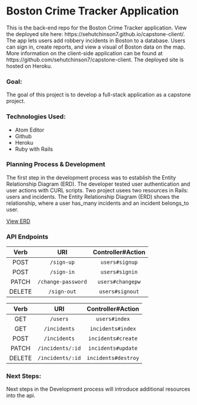 <h1><b>Boston Crime Tracker Application</b></h1>
<p> This is the back-end repo for the Boston Crime Tracker application. View the deployed site here: https://sehutchinson7.github.io/capstone-client/. The app lets users add robbery incidents in Boston to a database. Users can sign in, create reports, and view a visual of Boston data on the map. More information on the client-side application can be found at https://github.com/sehutchinson7/capstone-client. The deployed site is hosted on Heroku. </p>
<h3> Goal: </h3>
<p> The goal of this project is to develop a full-stack application as a capstone project.
</p>
<h3> Technologies Used: </h3>
<ul>
  <li>Atom Editor</li>
  <li>Github</li>
  <li>Heroku</li>
  <li>Ruby with Rails</li>
</ul>

<h3> Planning Process & Development</h3>
<p>The first step in the development process was to establish the Entity Relationship Diagram (ERD).  The developer tested user authentication and user actions with CURL scripts. Two project usees two resources in Rails: users and incidents.  The Entity Relationship Diagram (ERD) shows the relationship, where a user has_many incidents and an incident belongs_to user.</p>
<a href="https://imgur.com/ju99R5Q">View ERD </a>
<h3>API Endpoints </h3>
<table>
  <thead>
    <tr>
      <th align="center">Verb</th>
      <th align="center">URI</th>
      <th align="center">Controller#Action</th>
    </tr>
  </thead>
  <tbody>
    <tr>
      <td align="center">POST</td>
      <td align="center"><code>/sign-up</code></td>
      <td align="center"><code>users#signup</code></td>
    </tr>
    <tr>
      <td align="center">POST</td>
      <td align="center"><code>/sign-in</code></td>
      <td align="center"><code>users#signin</code></td>
    </tr>
    <tr>
      <td align="center">PATCH</td>
      <td align="center"><code>/change-password</code></td>
      <td align="center"><code>users#changepw</code></td>
    </tr>
    <tr>
      <td align="center">DELETE</td>
      <td align="center"><code>/sign-out</code></td>
      <td align="center"><code>users#signout</code></td>
    </tr>
  </tbody>
</table>
<table>
  <thead>
    <tr>
      <th align="center">Verb</th>
      <th align="center">URI</th>
      <th align="center">Controller#Action</th>
    </tr>
  </thead>
  <tbody>
    <tr>
      <td align="center">GET</td>
      <td align="center"><code>/users</code></td>
      <td align="center"><code>users#index</code></td>
    </tr>
    <tr>
      <td align="center">GET</td>
      <td align="center"><code>/incidents</code></td>
      <td align="center"><code>incidents#index</code></td>
    </tr>
    <tr>
      <td align="center">POST</td>
      <td align="center"><code>/incidents</code></td>
      <td align="center"><code>incidents#create</code></td>
    </tr>
    <tr>
      <td align="center">PATCH</td>
      <td align="center"><code>/incidents/:id<code></td>
      <td align="center"><code>incidents#update</code></td>
    </tr>
    <tr>
      <td align="center">DELETE</td>
      <td align="center"><code>/incidents/:id</code></td>
      <td align="center"><code>incidents#destroy</code></td>
    </tr>
  </tbody>
  </table>

  <h3> Next Steps: </h3>
  <p>Next steps in the Development process will introduce additional resources into the api.
